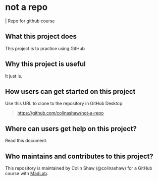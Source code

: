 # not a repo
| Repo for github course

## What this project does
This project is to practice using GitHub

## Why this project is useful
It just is.

## How users can get started on this project
Use this URL to clone to the repository in GitHub Desktop
> https://github.com/colinashaw/not-a-repo

## Where can users get help on this project?
Read this document.

## Who maintains and contributes to this project?
This repository is maintained by Colin Shaw (@colinashaw) for a GitHub course with [MadLab](https://www.madlab.org.uk/).

